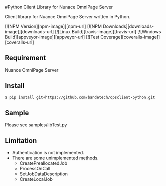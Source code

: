 #Python Client Library for Nunace OmniPage Server

Client library for Nuance OmniPage Server written in Python.

  [![NPM Version][npm-image]][npm-url]
  [![NPM Downloads][downloads-image]][downloads-url]
  [![Linux Build][travis-image]][travis-url]
  [![Windows Build][appveyor-image]][appveyor-url]
  [![Test Coverage][coveralls-image]][coveralls-url]

## Requirement
Nuance OmniPage Server

## Install

```bash
$ pip install git+https://github.com/bandetech/opsclient-python.git
```

## Sample
Please see samples/libTest.py

## Limitation
* Authentication is not implemented.
* There are some unimplemented methods.
  * CreatePreallocatedJob
  * ProcessOnCall
  * SetJobDataDescription
  * CreateLocalJob